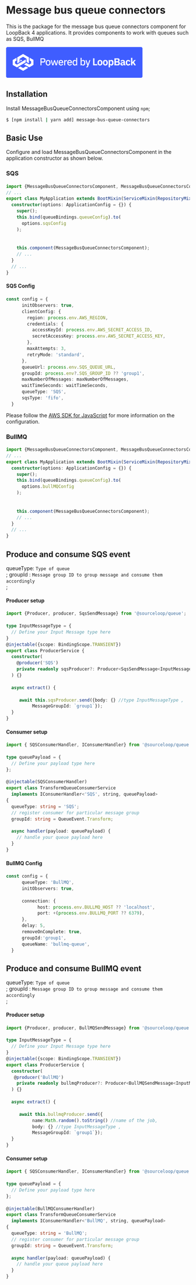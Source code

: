 # Message bus queue connectors
This is the package for the message bus queue connectors component for LoopBack 4 applications.
It provides components to work with queues such as SQS, BullMQ

[![LoopBack](https://github.com/loopbackio/loopback-next/raw/master/docs/site/imgs/branding/Powered-by-LoopBack-Badge-(blue)-@2x.png)](http://loopback.io/)

## Installation

Install MessageBusQueueConnectorsComponent using `npm`;

```sh
$ [npm install | yarn add] message-bus-queue-connectors
```

## Basic Use

Configure and load MessageBusQueueConnectorsComponent in the application constructor
as shown below.

### SQS
```ts
import {MessageBusQueueConnectorsComponent, MessageBusQueueConnectorsComponentOptions, DEFAULT_MESSAGE_BUS_QUEUE_CONNECTORS_OPTIONS} from 'message-bus-queue-connectors';
// ...
export class MyApplication extends BootMixin(ServiceMixin(RepositoryMixin(RestApplication))) {
  constructor(options: ApplicationConfig = {}) {
    super();
    this.bind(queueBindings.queueConfig).to(
      options.sqsConfig
    );


    this.component(MessageBusQueueConnectorsComponent);
    // ...
  }
  // ...
}
```

#### SQS Config
```ts
const config = {
      initObservers: true,
      clientConfig: {
        region: process.env.AWS_REGION,
        credentials: {
          accessKeyId: process.env.AWS_SECRET_ACCESS_ID,
          secretAccessKey: process.env.AWS_SECRET_ACCESS_KEY,
        },
        maxAttempts: 3,
        retryMode: 'standard',
      },
      queueUrl: process.env.SQS_QUEUE_URL,
      groupId: process.env?.SQS_GROUP_ID ?? 'group1',
      maxNumberOfMessages: maxNumberOfMessages,
      waitTimeSeconds: waitTimeSeconds,
      queueType: 'SQS',
      sqsType: 'fifo',
  }
```
Please follow the [AWS SDK for JavaScript](https://docs.aws.amazon.com/sdk-for-javascript/v2/developer-guide/sqs-examples-send-receive-messages.html) for more information on the configuration.

### BullMQ
```ts
import {MessageBusQueueConnectorsComponent, MessageBusQueueConnectorsComponentOptions, DEFAULT_MESSAGE_BUS_QUEUE_CONNECTORS_OPTIONS} from 'message-bus-queue-connectors';
// ...
export class MyApplication extends BootMixin(ServiceMixin(RepositoryMixin(RestApplication))) {
  constructor(options: ApplicationConfig = {}) {
    super();
    this.bind(queueBindings.queueConfig).to(
      options.bullMQConfig
    );


    this.component(MessageBusQueueConnectorsComponent);
    // ...
  }
  // ...
}
```


## Produce and consume SQS event
queueType: `Type of queue` <br />;
groupId : `Message group ID to group message and consume them accordingly` <br />;



#### Producer setup
```ts
import {Producer, producer, SqsSendMessage} from '@sourceloop/queue';

type InputMessageType = {
  // Define your Input Message type here
}
@injectable({scope: BindingScope.TRANSIENT})
export class ProducerService {
  constructor(
    @producer('SQS')
    private readonly sqsProducer?: Producer<SqsSendMessage<InputMessageType>>,
  ) {}

  async extract() {

     await this.sqsProducer.send({body: {} //type InputMessageType ,
          MessageGroupId: `group1`});
  }
}
```

#### Consumer setup
```ts
import { SQSConsumerHandler, IConsumerHandler} from '@sourceloop/queue';

type queuePayload = {
  // Define your payload type here
};

@injectable(SQSConsumerHandler)
export class TransformQueueConsumerService
  implements IConsumerHandler<'SQS', string, queuePayload>
{
  queueType: string = 'SQS';
  // register consumer for particular message group
  groupId: string = QueueEvent.Transform;

  async handler(payload: queuePayload) {
    // handle your queue payload here
  }
}

```

#### BullMQ Config
```ts
const config = {
      queueType: 'BullMQ',
      initObservers: true,

      connection: {
            host: process.env.BULLMQ_HOST ?? 'localhost',
            port: +(process.env.BULLMQ_PORT ?? 6379),
      },
      delay: 5,
      removeOnComplete: true,
      groupId:'group1',
      queueName: 'bullmq-queue',
  }
```
## Produce and consume BullMQ event
queueType: `Type of queue` <br />;
groupId : `Message group ID to group message and consume them accordingly` <br />;



#### Producer setup
```ts
import {Producer, producer, BullMQSendMessage} from '@sourceloop/queue';

type InputMessageType = {
  // Define your Input Message type here
}
@injectable({scope: BindingScope.TRANSIENT})
export class ProducerService {
  constructor(
   @producer('BullMQ')
    private readonly bullmqProducer?: Producer<BullMQSendMessage<InputMessageType>>,
  ) {}

  async extract() {

     await this.bullmqProducer.send({
          name:Math.random().toString() //name of the job,
          body: {} //type InputMessageType ,
          MessageGroupId: `group1`});
  }
}
```

#### Consumer setup
```ts
import { SQSConsumerHandler, IConsumerHandler} from '@sourceloop/queue';

type queuePayload = {
  // Define your payload type here
};

@injectable(BullMQConsumerHandler)
export class TransformQueueConsumerService
  implements IConsumerHandler<'BullMQ', string, queuePayload>
{
  queueType: string = 'BullMQ';
  // register consumer for particular message group
  groupId: string = QueueEvent.Transform;

  async handler(payload: queuePayload) {
    // handle your queue payload here
  }
}
```
